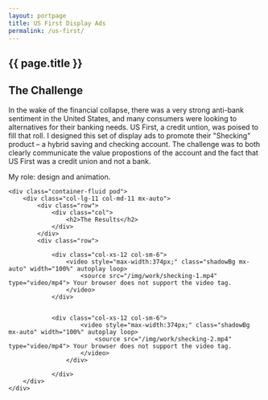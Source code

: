 ```yaml
---
layout: portpage
title: US First Display Ads
permalink: /us-first/
---
```

<section id="portfolioHero">
        <div class="container-fluid">
            <div class="row">
                <div class="col-lg-11 col-md-11 mx-auto">
                    <h1 class="text-center">{{ page.title }}</h1>
                </div>
            </div>
             <div class="row">
               <div class="bar mx-auto"></div> 
            </div> 
        </div>
    </section>
<section id="portfolioMain">
       
<!--the challenge-->

<div class="container-fluid pod">
   <div class="col-lg-11 col-md-11 mx-auto">
        <div class="row">
            <div class="col">
                <h2>The Challenge</h2>
                <p>In the wake of the financial collapse, there was a very strong anti-bank sentiment in the United States, and many consumers were looking to alternatives for their banking needs. US First, a credit untion, was poised to fill that roll. I designed this set of display ads to promote their "Shecking" product – a hybrid saving and checking account. The challenge was to both clearly communicate the value propostions of the account and the fact that US First was a credit union and not a bank.</p>
                <p class="role">My role: design and animation.</p>
            </div>
        </div>
   </div>
</div>

<!--the challenge end -->


<!--the final product-->

    <div class="container-fluid pod">
        <div class="col-lg-11 col-md-11 mx-auto">
            <div class="row">
                <div class="col">
                    <h2>The Results</h2>
                </div>
            </div>
            <div class="row">

                <div class="col-xs-12 col-sm-6">
                    <video style="max-width:374px;" class="shadowBg mx-auto" width="100%" autoplay loop>
                        <source src="/img/work/shecking-1.mp4" type="video/mp4"> Your browser does not support the video tag.
                    </video>
                </div>
            
           
                <div class="col-xs-12 col-sm-6">
                        <video style="max-width:374px;" class="shadowBg mx-auto" width="100%" autoplay loop>
                            <source src="/img/work/shecking-2.mp4" type="video/mp4"> Your browser does not support the video tag.
                        </video>
                    </div>

                </div>
        </div>
    </div>

<!--the final product end-->

</section>